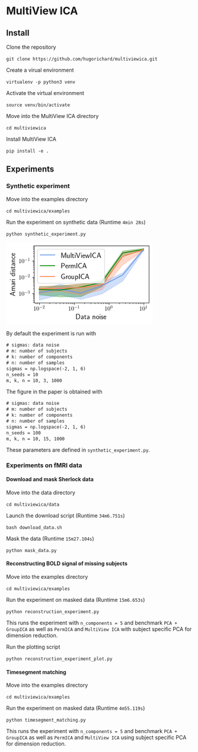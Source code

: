# MultiView ICA

## Install

Clone the repository

`git clone https://github.com/hugorichard/multiviewica.git`

Create a virual environment

`virtualenv -p python3 venv`


Activate the virtual environment

`source venv/bin/activate`

Move into the MultiView ICA directory

``cd multiviewica``

Install MultiView ICA

`pip install -e .`

## Experiments

### Synthetic experiment

Move into the examples directory

``cd multiviewica/examples``

Run the experiment on synthetic data (Runtime ``4min 28s``)

`python synthetic_experiment.py`

![synthetic_experiment](./examples/synthetic_experiment.png)

By default the experiment is run with
```
# sigmas: data noise
# m: number of subjects
# k: number of components
# n: number of samples
sigmas = np.logspace(-2, 1, 6)
n_seeds = 10
m, k, n = 10, 3, 1000
```

The figure in the paper is obtained with
```
# sigmas: data noise
# m: number of subjects
# k: number of components
# n: number of samples
sigmas = np.logspace(-2, 1, 6)
n_seeds = 100
m, k, n = 10, 15, 1000
```
These parameters are defined in `synthetic_experiment.py`.

### Experiments on fMRI data

#### Download and mask Sherlock data

Move into the data directory

``cd multiviewica/data``

Launch the download script (Runtime ``34m6.751s``)

`` bash download_data.sh ``

Mask the data (Runtime ``15m27.104s``)

``python mask_data.py``

#### Reconstructing BOLD signal of missing subjects

Move into the examples directory

``cd multiviewica/examples``

Run the experiment on masked data (Runtime ``15m6.653s``)

``python reconstruction_experiment.py``

This runs the experiment with ``n_components = 5`` and benchmark ``PCA + GroupICA`` as well as ``PermICA`` and ``MultiView ICA`` with subject specific PCA for dimension reduction.

Run the plotting script

``python reconstruction_experiment_plot.py``

#### Timesegment matching

Move into the examples directory

``cd multiviewica/examples``

Run the experiment on masked data (Runtime ``4m55.119s``)

``python timesegment_matching.py``

This runs the experiment with ``n_components = 5`` and benchmark ``PCA + GroupICA`` as well as ``PermICA`` and ``MultiView ICA`` using subject specific PCA for dimension reduction.
